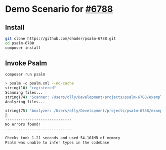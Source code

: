 # Demo Scenario for [#6788](https://github.com/vimeo/psalm/issues/6788)

## Install

```bash
git clone https://github.com/ohader/psalm-6788.git
cd psalm-6788
composer install
```

## Invoke Psalm

```bash
composer run psalm

> psalm -c psalm.xml --no-cache
string(10) "registered"
Scanning files...
string(74) "Scanner: /Users/olly/Development/projects/psalm-6788/examples/whatever.any"
Analyzing files...

string(75) "Analyzer: /Users/olly/Development/projects/psalm-6788/examples/whatever.any"
░
------------------------------
No errors found!
------------------------------

Checks took 1.21 seconds and used 54.101MB of memory
Psalm was unable to infer types in the codebase
```
